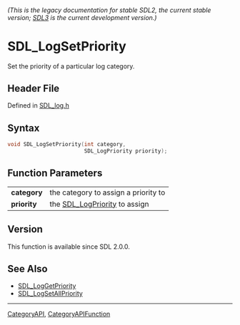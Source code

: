 ###### (This is the legacy documentation for stable SDL2, the current stable version; [SDL3](https://wiki.libsdl.org/SDL3/) is the current development version.)
# SDL_LogSetPriority

Set the priority of a particular log category.

## Header File

Defined in [SDL_log.h](https://github.com/libsdl-org/SDL/blob/SDL2/include/SDL_log.h)

## Syntax

```c
void SDL_LogSetPriority(int category,
                        SDL_LogPriority priority);

```

## Function Parameters

|                  |                                                  |
| ---------------- | ------------------------------------------------ |
| **category**     | the category to assign a priority to             |
| **priority**     | the [SDL_LogPriority](SDL_LogPriority) to assign |

## Version

This function is available since SDL 2.0.0.

## See Also

- [SDL_LogGetPriority](SDL_LogGetPriority)
- [SDL_LogSetAllPriority](SDL_LogSetAllPriority)

----
[CategoryAPI](CategoryAPI), [CategoryAPIFunction](CategoryAPIFunction)

